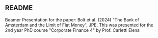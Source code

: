 ## README
Beamer Presentation for the paper: Bolt et al. (2024) "The Bank of Amsterdam and the Limit of Fiat Money", JPE.
This was presented for the 2nd year PhD course "Corporate Finance 4" by Prof. Carletti Elena
